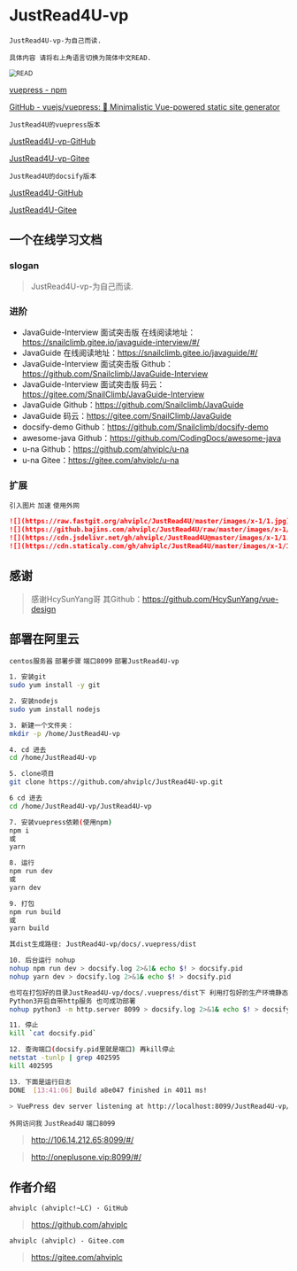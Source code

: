# JustRead4U-vp

`JustRead4U-vp-为自己而读.`

`具体内容 请将右上角语言切换为简体中文READ.`

<img src="http://bpic.588ku.com/element_origin_min_pic/17/11/08/bdd88d667ce28b0e39aaf931511fe371.jpg" alt="READ" style="zoom:80%;" align="center"/>

[vuepress - npm](https://www.npmjs.com/package/vuepress)

[GitHub - vuejs/vuepress: 📝 Minimalistic Vue-powered static site generator](https://github.com/vuejs/vuepress)

`JustRead4U的vuepress版本`

[JustRead4U-vp-GitHub](https://github.com/ahviplc/JustRead4U-vp)

[JustRead4U-vp-Gitee](https://gitee.com/ahviplc/JustRead4U-vp)

`JustRead4U的docsify版本`

[JustRead4U-GitHub](https://github.com/ahviplc/JustRead4U)

[JustRead4U-Gitee](https://gitee.com/ahviplc/JustRead4U)

## 一个在线学习文档

### slogan

> JustRead4U-vp-为自己而读.

### 进阶

- JavaGuide-Interview 面试突击版 在线阅读地址：https://snailclimb.gitee.io/javaguide-interview/#/
- JavaGuide 在线阅读地址：https://snailclimb.gitee.io/javaguide/#/
- JavaGuide-Interview 面试突击版 Github：https://github.com/Snailclimb/JavaGuide-Interview
- JavaGuide-Interview 面试突击版 码云：https://gitee.com/SnailClimb/JavaGuide-Interview
- JavaGuide Github：https://github.com/Snailclimb/JavaGuide
- JavaGuide 码云：https://gitee.com/SnailClimb/JavaGuide
- docsify-demo Github：https://github.com/Snailclimb/docsify-demo
- awesome-java Github：https://github.com/CodingDocs/awesome-java
- u-na Github：https://github.com/ahviplc/u-na
- u-na Gitee：https://gitee.com/ahviplc/u-na

### 扩展

`引入图片` `加速` `使用外网`

```markdown
![](https://raw.fastgit.org/ahviplc/JustRead4U/master/images/x-1/1.jpg)
![](https://github.bajins.com/ahviplc/JustRead4U/raw/master/images/x-1/1.jpg)
![](https://cdn.jsdelivr.net/gh/ahviplc/JustRead4U@master/images/x-1/1.jpg)
![](https://cdn.staticaly.com/gh/ahviplc/JustRead4U/master/images/x-1/1.jpg)
```

## 感谢

> 感谢HcySunYang哥 其Github：https://github.com/HcySunYang/vue-design

## 部署在阿里云

`centos服务器` `部署步骤` `端口8099` `部署JustRead4U-vp`

```bash
1. 安装git
sudo yum install -y git

2. 安装nodejs
sudo yum install nodejs

3. 新建一个文件夹：
mkdir -p /home/JustRead4U-vp

4. cd 进去
cd /home/JustRead4U-vp

5. clone项目
git clone https://github.com/ahviplc/JustRead4U-vp.git

6 cd 进去
cd /home/JustRead4U-vp/JustRead4U-vp

7. 安装vuepress依赖(使用npm)
npm i
或
yarn

8. 运行
npm run dev
或
yarn dev

9. 打包
npm run build
或
yarn build

其dist生成路径: JustRead4U-vp/docs/.vuepress/dist

10. 后台运行 nohup
nohup npm run dev > docsify.log 2>&1& echo $! > docsify.pid
nohup yarn dev > docsify.log 2>&1& echo $! > docsify.pid

也可在打包好的目录JustRead4U-vp/docs/.vuepress/dist下 利用打包好的生产环境静态资源
Python3开启自带http服务 也可成功部署
nohup python3 -m http.server 8099 > docsify.log 2>&1& echo $! > docsify.pid

11. 停止
kill `cat docsify.pid`

12. 查询端口(docsify.pid里就是端口) 再kill停止
netstat -tunlp | grep 402595
kill 402595

13. 下面是运行日志
DONE  [13:41:06] Build a8e047 finished in 4011 ms!

> VuePress dev server listening at http://localhost:8099/JustRead4U-vp/
```

`外网访问我` `JustRead4U` `端口8099`

> http://106.14.212.65:8099/#/

> http://oneplusone.vip:8099/#/

## 作者介绍

`ahviplc (ahviplc!~LC) · GitHub`

> https://github.com/ahviplc

`ahviplc (ahviplc) - Gitee.com`

> https://gitee.com/ahviplc

